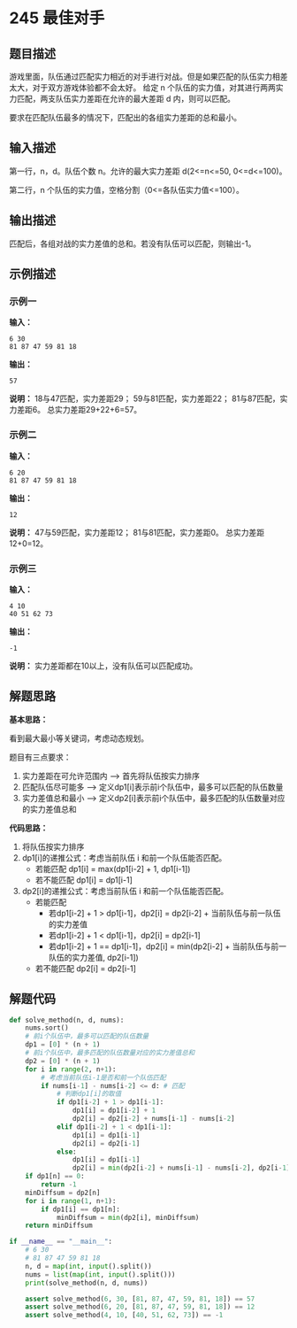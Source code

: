 # 245 最佳对手

## 题目描述
游戏里面，队伍通过匹配实力相近的对手进行对战。但是如果匹配的队伍实力相差太大，对于双方游戏体验都不会太好。 给定 n 个队伍的实力值，对其进行两两实力匹配，两支队伍实力差距在允许的最大差距 d 内，则可以匹配。

要求在匹配队伍最多的情况下，匹配出的各组实力差距的总和最小。

## 输入描述

第一行，n，d。队伍个数 n。允许的最大实力差距 d(2<=n<=50, 0<=d<=100)。

第二行，n 个队伍的实力值，空格分割（0<=各队伍实力值<=100）。

## 输出描述

匹配后，各组对战的实力差值的总和。若没有队伍可以匹配，则输出-1。

## 示例描述

### 示例一

**输入：**
```text
6 30
81 87 47 59 81 18
```

**输出：**
```text
57
```

**说明：**
18与47匹配，实力差距29；
59与81匹配，实力差距22；
81与87匹配，实力差距6。
总实力差距29+22+6=57。

### 示例二

**输入：**
```text
6 20
81 87 47 59 81 18
```

**输出：**
```text
12
```

**说明：**
47与59匹配，实力差距12；
81与81匹配，实力差距0。
总实力差距12+0=12。

### 示例三

**输入：**
```text
4 10
40 51 62 73
```

**输出：**
```text
-1
```

**说明：**
实力差距都在10以上，没有队伍可以匹配成功。

## 解题思路

**基本思路：**

看到最大最小等关键词，考虑动态规划。

题目有三点要求：
1. 实力差距在可允许范围内 --> 首先将队伍按实力排序
2. 匹配队伍尽可能多 --> 定义dp1[i]表示前i个队伍中，最多可以匹配的队伍数量
3. 实力差值总和最小 --> 定义dp2[i]表示前i个队伍中，最多匹配的队伍数量对应的实力差值总和

**代码思路：**
1. 将队伍按实力排序
2. dp1[i]的递推公式：考虑当前队伍 i 和前一个队伍能否匹配。
    - 若能匹配 dp1[i] = max(dp1[i-2] + 1, dp1[i-1])
    - 若不能匹配 dp1[i] = dp1[i-1]
3. dp2[i]的递推公式：考虑当前队伍 i 和前一个队伍能否匹配。
    - 若能匹配
        - 若dp1[i-2] + 1 > dp1[i-1]，dp2[i] = dp2[i-2] + 当前队伍与前一队伍的实力差值
        - 若dp1[i-2] + 1 < dp1[i-1]，dp2[i] = dp2[i-1] 
        - 若dp1[i-2] + 1 == dp1[i-1]，dp2[i] = min(dp2[i-2] + 当前队伍与前一队伍的实力差值, dp2[i-1])
    - 若不能匹配 dp2[i] = dp2[i-1]

## 解题代码
```python
def solve_method(n, d, nums):
    nums.sort()
    # 前i个队伍中，最多可以匹配的队伍数量
    dp1 = [0] * (n + 1)
    # 前i个队伍中，最多匹配的队伍数量对应的实力差值总和
    dp2 = [0] * (n + 1)
    for i in range(2, n+1):
        # 考虑当前队伍i-1是否和前一个队伍匹配
        if nums[i-1] - nums[i-2] <= d: # 匹配
            # 判断dp1[i]的取值
            if dp1[i-2] + 1 > dp1[i-1]:
                dp1[i] = dp1[i-2] + 1
                dp2[i] = dp2[i-2] + nums[i-1] - nums[i-2]
            elif dp1[i-2] + 1 < dp1[i-1]:
                dp1[i] = dp1[i-1]
                dp2[i] = dp2[i-1]
            else:
                dp1[i] = dp1[i-1]
                dp2[i] = min(dp2[i-2] + nums[i-1] - nums[i-2], dp2[i-1])
    if dp1[n] == 0:
        return -1
    minDiffsum = dp2[n]
    for i in range(1, n+1):
        if dp1[i] == dp1[n]:
            minDiffsum = min(dp2[i], minDiffsum)
    return minDiffsum

if __name__ == "__main__":
    # 6 30
    # 81 87 47 59 81 18
    n, d = map(int, input().split())
    nums = list(map(int, input().split()))
    print(solve_method(n, d, nums))

    assert solve_method(6, 30, [81, 87, 47, 59, 81, 18]) == 57
    assert solve_method(6, 20, [81, 87, 47, 59, 81, 18]) == 12
    assert solve_method(4, 10, [40, 51, 62, 73]) == -1
```